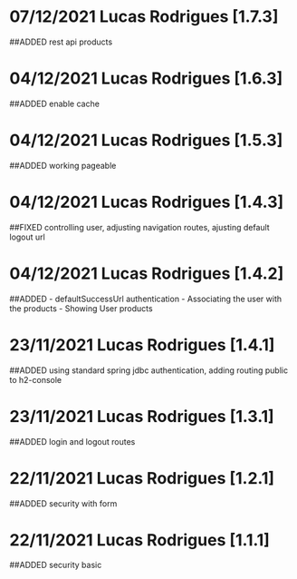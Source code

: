 


# 07/12/2021 Lucas Rodrigues [1.7.3]
##ADDED rest api products


# 04/12/2021 Lucas Rodrigues [1.6.3]
##ADDED enable cache

# 04/12/2021 Lucas Rodrigues [1.5.3]
##ADDED working pageable

# 04/12/2021 Lucas Rodrigues [1.4.3]
##FIXED 
controlling user, adjusting navigation routes, ajusting default logout url

# 04/12/2021 Lucas Rodrigues [1.4.2]
##ADDED 
	- defaultSuccessUrl authentication
	- Associating the user with the products
	- Showing User products

# 23/11/2021 Lucas Rodrigues [1.4.1]
##ADDED using standard spring jdbc authentication, adding routing public to h2-console

# 23/11/2021 Lucas Rodrigues [1.3.1]
##ADDED login and logout routes

# 22/11/2021 Lucas Rodrigues [1.2.1]
##ADDED security with form

# 22/11/2021 Lucas Rodrigues [1.1.1]
##ADDED security basic